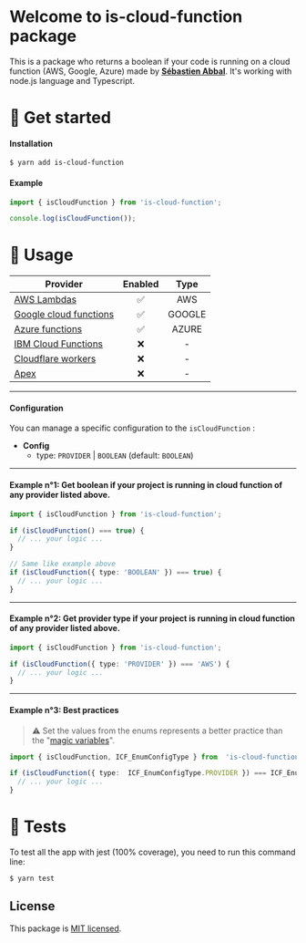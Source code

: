 # Welcome to is-cloud-function package

This is a package who returns a boolean if your code is running on a cloud function (AWS, Google, Azure) made by **[Sébastien Abbal](https://github.com/sebastien-abbal)**. It's working with node.js language and Typescript.

# 🚀 Get started

#### Installation

```
$ yarn add is-cloud-function
```

#### Example

```typescript
import { isCloudFunction } from 'is-cloud-function';

console.log(isCloudFunction());
```

# 👾 Usage

| Provider                                                                                                         | Enabled |  Type  |
| ---------------------------------------------------------------------------------------------------------------- | :-----: | :----: |
| [AWS Lambdas](https://aws.amazon.com/fr/lambda/)                                                                 |   ✅    |  AWS   |
| [Google cloud functions](https://cloud.google.com/functions)                                                     |   ✅    | GOOGLE |
| [Azure functions](https://azure.microsoft.com/en-us/services/functions/)                                         |   ✅    | AZURE  |
| [IBM Cloud Functions](https://cloud.ibm.com/functions/)                                                          |   ❌    |   -    |
| [Cloudflare workers](https://workers.cloudflare.com/)                                                            |   ❌    |   -    |
| [Apex](https://developer.salesforce.com/docs/atlas.en-us.apexref.meta/apexref/apex_class_functions_Function.htm) |   ❌    |   -    |

---

#### Configuration

You can manage a specific configuration to the `isCloudFunction` :

- **Config**
  - type: `PROVIDER` | `BOOLEAN` (default: `BOOLEAN`)

---

#### Example n°1: Get boolean if your project is running in cloud function of any provider listed above.

```typescript
import { isCloudFunction } from 'is-cloud-function';

if (isCloudFunction() === true) {
  // ... your logic ...
}

// Same like example above
if (isCloudFunction({ type: 'BOOLEAN' }) === true) {
  // ... your logic ...
}
```

---

#### Example n°2: Get provider type if your project is running in cloud function of any provider listed above.

```typescript
import { isCloudFunction } from 'is-cloud-function';

if (isCloudFunction({ type: 'PROVIDER' }) === 'AWS') {
  // ... your logic ...
}
```

---

#### Example n°3:  Best practices

> ⚠️  Set the values from the enums represents a better practice than the "[magic variables](https://en.wikipedia.org/wiki/Magic_number_%28programming%29)".
```typescript
import { isCloudFunction, ICF_EnumConfigType } from  'is-cloud-function';

if (isCloudFunction({ type:  ICF_EnumConfigType.PROVIDER }) === ICF_EnumProviderType.AZURE) {
  // ... your logic ...
}
```

# 🚦 Tests

To test all the app with jest (100% coverage), you need to run this command line:

```
$ yarn test
```

## License

This package is [MIT licensed](LICENSE.md).
